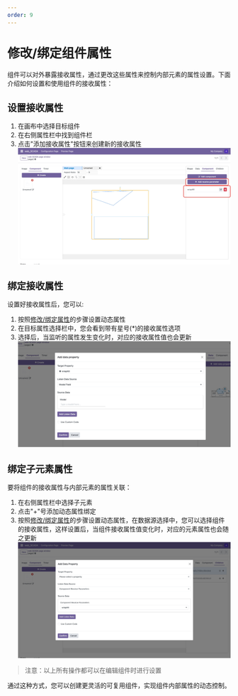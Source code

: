 ```yaml
---
order: 9
---
```

# 修改/绑定组件属性

组件可以对外暴露接收属性，通过更改这些属性来控制内部元素的属性设置。下面介绍如何设置和使用组件的接收属性：

## 设置接收属性

1. 在画布中选择目标组件
2. 在右侧属性栏中找到组件栏
3. 点击"添加接收属性"按钮来创建新的接收属性
![添加接收属性](./comp-wrap-attr.jpg)
## 绑定接收属性

设置好接收属性后，您可以:

1. 按照[修改/绑定属性](./bind-attributes)的步骤设置动态属性
2. 在目标属性选择栏中，您会看到带有星号(*)的接收属性选项
3. 选择后，当监听的属性发生变化时，对应的接收属性值也会更新
![绑定接收属性](./comp-target-attr.jpg)

## 绑定子元素属性

要将组件的接收属性与内部元素的属性关联：

1. 在右侧属性栏中选择子元素
2. 点击"+"号添加动态属性绑定
3. 按照[修改/绑定属性](./bind-attributes)的步骤设置动态属性，在数据源选择中，您可以选择组件的接收属性，这样设置后，当组件接收属性值变化时，对应的元素属性也会随之更新
![绑定子元素属性](./children-attr.jpg)

> 注意：以上所有操作都可以在编辑组件时进行设置

通过这种方式，您可以创建更灵活的可复用组件，实现组件内部属性的动态控制。